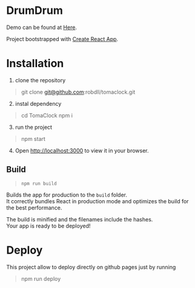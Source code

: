 # DrumDrum

Demo can be found at [Here](https://robertodilillo.dev/DrumDrum). 

Project bootstrapped with [Create React App](https://github.com/facebook/create-react-app).

# Installation

1. clone the repository
> git clone git@github.com:robdll/tomaclock.git

2. instal dependency
> cd TomaClock
> npm i

3. run the project
>npm start

4. Open [http://localhost:3000](http://localhost:3000) to view it in your browser.

## Build 

> `npm run build`

Builds the app for production to the `build` folder.\
It correctly bundles React in production mode and optimizes the build for the best performance.

The build is minified and the filenames include the hashes.\
Your app is ready to be deployed!

# Deploy

This project allow to deploy directly on github pages just by running 

> npm run deploy

